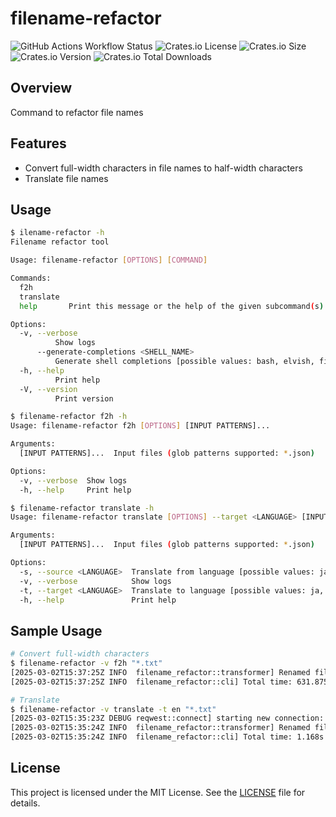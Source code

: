 # filename-refactor

![GitHub Actions Workflow Status](https://img.shields.io/github/actions/workflow/status/toshiki670/filename-refactor/rust.yml)
![Crates.io License](https://img.shields.io/crates/l/filename-refactor)
![Crates.io Size](https://img.shields.io/crates/size/filename-refactor)
![Crates.io Version](https://img.shields.io/crates/v/filename-refactor)
![Crates.io Total Downloads](https://img.shields.io/crates/d/filename-refactor)

## Overview

Command to refactor file names

## Features

- Convert full-width characters in file names to half-width characters
- Translate file names

## Usage

```bash
$ ilename-refactor -h
Filename refactor tool

Usage: filename-refactor [OPTIONS] [COMMAND]

Commands:
  f2h
  translate
  help       Print this message or the help of the given subcommand(s)

Options:
  -v, --verbose
          Show logs
      --generate-completions <SHELL_NAME>
          Generate shell completions [possible values: bash, elvish, fish, powershell, zsh]
  -h, --help
          Print help
  -V, --version
          Print version
```

```bash
$ filename-refactor f2h -h
Usage: filename-refactor f2h [OPTIONS] [INPUT PATTERNS]...

Arguments:
  [INPUT PATTERNS]...  Input files (glob patterns supported: *.json)

Options:
  -v, --verbose  Show logs
  -h, --help     Print help
```

```bash
$ filename-refactor translate -h
Usage: filename-refactor translate [OPTIONS] --target <LANGUAGE> [INPUT PATTERNS]...

Arguments:
  [INPUT PATTERNS]...  Input files (glob patterns supported: *.json)

Options:
  -s, --source <LANGUAGE>  Translate from language [possible values: ja, en, ar, de, es, fr, it, pt, ru, zh]
  -v, --verbose            Show logs
  -t, --target <LANGUAGE>  Translate to language [possible values: ja, en, ar, de, es, fr, it, pt, ru, zh]
  -h, --help               Print help
```

## Sample Usage

```bash
# Convert full-width characters
$ filename-refactor -v f2h "*.txt"
[2025-03-02T15:37:25Z INFO  filename_refactor::transformer] Renamed file: 'ａｂｃ.txt' -> 'abc.txt'.
[2025-03-02T15:37:25Z INFO  filename_refactor::cli] Total time: 631.875µs
```

```bash
# Translate
$ filename-refactor -v translate -t en "*.txt"
[2025-03-02T15:35:23Z DEBUG reqwest::connect] starting new connection: https://api-free.deepl.com/
[2025-03-02T15:35:24Z INFO  filename_refactor::transformer] Renamed file: 'ハローワールド.txt' -> 'Hello World.txt'.
[2025-03-02T15:35:24Z INFO  filename_refactor::cli] Total time: 1.168s
```

## License

This project is licensed under the MIT License. See the [LICENSE](LICENSE) file for details.
